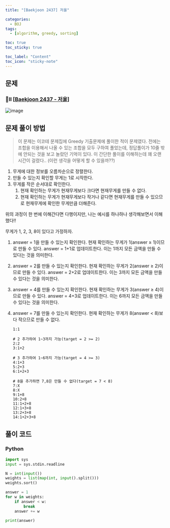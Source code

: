```yaml
---
title: "[Baekjoon 2437] 저울" 

categories:
  - BOJ
tags:
  - [algorithm, greedy, sorting]

toc: true
toc_sticky: true

toc_label: "Content"
toc_icon: "sticky-note"
---
```


## 문제

### 💛Ⅱ [[Baekjoon 2437 - 저울](https://www.acmicpc.net/problem/2437)]

![image](https://user-images.githubusercontent.com/68420044/214023510-99be4d1f-6592-466c-a7c6-388d20286cf7.png)

## 문제 풀이 방법

> 이 문제는 이코테 문제집에 Greedy 기출문제에 풀이한 적이 문제였다. 전에는 조합을 이용해서 나올 수 있는 조합을 모두 구하여 풀었는데, 정답풀이가 10줄 밖에 안되는 것을 보고 놀랐던 기억이 있다. 이 간단한 풀이를 이해하는데 꽤 오랜 시간이 걸렸다.. (이런 생각을 어떻게 할 수 있을까??)

1. 무게에 대한 정보를 오름차순으로 정렬한다. 
2. 만들 수 있는지 확인할 무게는 1로 시작한다.   
3. 무게를 작은 순서대로 확인한다. 
    1. 현재 확인하는 무게가 현재무게보다 크다면 현재무게를 만들 수 없다. 
    2. 현재 확인하는 무게가 현재무게보다 작거나 같다면 현재무게를 만들 수 있으므로 현재무게에 확인한 무게만큼 더해준다. 

위의 과정이 한 번에 이해간다면 다행이지만, 나는 예시를 하나하나 생각해보면서 이해했다!!

무게가 1, 2, 3, 8이 있다고 가정하자. 

1. answer = 1을 만들 수 있는지 확인한다. 현재 확인하는 무게가 1(answer ≥ 1)이므로 만들 수 있다. answer = 1+1로 업데이트한다. 이는 1까지 모든 금액을 만들 수 있다는 것을 의미한다. 
2. answer = 2를 만들 수 있는지 확인한다. 현재 확인하는 무게가 2(answer ≥ 2)이므로 만들 수 있다. answer = 2+2로 업데이트한다. 이는 3까지 모든 금액을 만들 수 있다는 것을 의미한다. 
3. answer = 4를 만들 수 있는지 확인한다. 현재 확인하는 무게가 3(answer ≥ 4)이므로 만들 수 있다. answer = 4+3로 업데이트한다. 이는 6까지 모든 금액을 만들 수 있다는 것을 의미한다. 
4. answer = 7를 만들 수 있는지 확인한다. 현재 확인하는 무게가 8(answer < 8)보다 작으므로 만들 수 없다. 
    
    ```
    1:1
    
    # 2 추가하여 1~3까지 가능(target = 2 >= 2)
    2:2
    3:1+2 
    
    # 3 추가하여 1~6까지 가능(target = 4 >= 3)
    4:1+3
    5:2+3
    6:1+2+3 
    
    # 8을 추가하면 7,8은 만들 수 없다(target = 7 < 8)
    7:X 
    8:X
    9:1+8
    10:2+8
    11:1+2+8
    12:1+3+8
    13:2+3+8
    14:1+2+3+8
    ```
    

## 풀이 코드

### Python

```python
import sys
input = sys.stdin.readline

N = int(input())
weights = list(map(int, input().split()))
weights.sort()

answer = 1
for w in weights:
    if answer < w:
        break
    answer += w

print(answer)
```